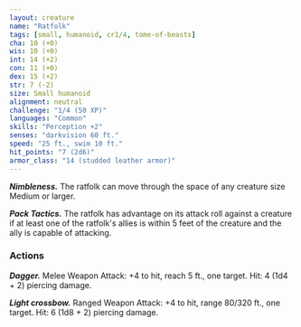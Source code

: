 ```yaml
---
layout: creature
name: "Ratfolk"
tags: [small, humanoid, cr1/4, tome-of-beasts]
cha: 10 (+0)
wis: 10 (+0)
int: 14 (+2)
con: 11 (+0)
dex: 15 (+2)
str: 7 (-2)
size: Small humanoid
alignment: neutral
challenge: "1/4 (50 XP)"
languages: "Common"
skills: "Perception +2"
senses: "darkvision 60 ft."
speed: "25 ft., swim 10 ft."
hit_points: "7 (2d6)"
armor_class: "14 (studded leather armor)"
---
```


***Nimbleness.*** The ratfolk can move through the space of any creature size Medium or larger.

***Pack Tactics.*** The ratfolk has advantage on its attack roll against a creature if at least one of the ratfolk's allies is within 5 feet of the creature and the ally is capable of attacking.

### Actions

***Dagger.*** Melee Weapon Attack: +4 to hit, reach 5 ft., one target. Hit: 4 (1d4 + 2) piercing damage.

***Light crossbow.*** Ranged Weapon Attack: +4 to hit, range 80/320 ft., one target. Hit: 6 (1d8 + 2) piercing damage.

